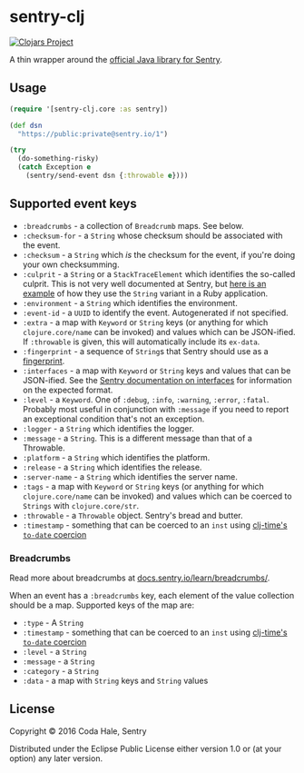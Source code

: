 # sentry-clj

[![Clojars Project](https://img.shields.io/clojars/v/io.sentry/sentry-clj.svg)](https://clojars.org/io.sentry/sentry-clj)

A thin wrapper around the
[official Java library for Sentry](https://docs.sentry.io/clients/java/).

## Usage

```clojure
(require '[sentry-clj.core :as sentry])

(def dsn
  "https://public:private@sentry.io/1")

(try
  (do-something-risky)
  (catch Exception e
    (sentry/send-event dsn {:throwable e})))
```

## Supported event keys

- `:breadcrumbs` - a collection of `Breadcrumb` maps. See below.
- `:checksum-for` - a `String` whose checksum should be associated with the event.
- `:checksum` - a `String` which _is_ the checksum for the event, if you're doing your own checksumming.
- `:culprit` - a `String` or a `StackTraceElement` which identifies the so-called culprit. This is not very well documented at Sentry, but [here is an example](https://docs.sentry.io/clients/ruby/integrations/puma/) of how they use the `String` variant in a Ruby application.
- `:environment` - a `String` which identifies the environment.
- `:event-id` - a `UUID` to identify the event. Autogenerated if not specified.
- `:extra` - a map with `Keyword` or `String` keys (or anything for which `clojure.core/name` can be invoked) and values which can be JSON-ified. If `:throwable` is given, this will automatically include its `ex-data`.
- `:fingerprint` - a sequence of `String`s that Sentry should use as a [fingerprint](https://docs.sentry.io/learn/rollups/#customize-grouping-with-fingerprints).
- `:interfaces` - a map with `Keyword` or `String` keys and values that can be JSON-ified. See the [Sentry documentation on interfaces](https://docs.sentry.io/clientdev/interfaces/) for information on the expected format.
- `:level` - a `Keyword`. One of `:debug`, `:info`, `:warning`, `:error`, `:fatal`. Probably most useful in conjunction with `:message` if you need to report an exceptional condition that's not an exception.
- `:logger` - a `String` which identifies the logger.
- `:message` - a `String`. This is a different message than that of a Throwable.
- `:platform` - a `String` which identifies the platform.
- `:release` - a `String` which identifies the release.
- `:server-name` - a `String` which identifies the server name.
- `:tags` - a map with `Keyword` or `String` keys (or anything for which `clojure.core/name` can be invoked) and values which can be coerced to `Strings` with `clojure.core/str`.
- `:throwable` - a `Throwable` object. Sentry's bread and butter.
- `:timestamp` - something that can be coerced to an `inst` using [clj-time's `to-date` coercion](https://github.com/clj-time/clj-time#clj-timecoerce)

### Breadcrumbs

Read more about breadcrumbs at [docs.sentry.io/learn/breadcrumbs/](https://docs.sentry.io/learn/breadcrumbs/).

When an event has a `:breadcrumbs` key, each element of the value collection should be a map.
Supported keys of the map are:

- `:type` - A `String`
- `:timestamp` - something that can be coerced to an `inst` using [clj-time's `to-date` coercion](https://github.com/clj-time/clj-time#clj-timecoerce)
- `:level` - a `String`
- `:message` - a `String`
- `:category` - a `String`
- `:data` - a map with `String` keys and `String` values

## License

Copyright © 2016 Coda Hale, Sentry

Distributed under the Eclipse Public License either version 1.0 or (at
your option) any later version.
